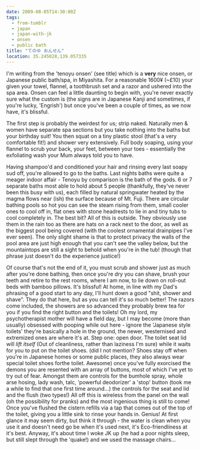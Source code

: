 ```yaml
---
date: 2009-08-05T14:30:00Z
tags:
  - from-tumblr
  - japan
  - japan-with-jk
  - onsen
  - public bath
title: "てのゆ おんせん"
location: 35.245028,139.057335
---
```


I'm writing from the 'tenoyu onsen' (see title) which is a **very** nice onsen, or Japanese public bath/spa, in Miyashita. For a reasonable 1600¥ (~£10) your given your towel, flannel, a toothbrush set and a razor and ushered into the spa area. Onsen can feel a little daunting to begin with, you're never exactly sure what the custom is (the signs are in Japanese Kanji and sometimes, if you're lucky, 'Engrish') but once you've been a couple of times, as we now have, it's blissful.

The first step is probably the weirdest for us; strip naked. Naturally men & women have separate spa sections but you take nothing into the baths but your birthday suit! You then squat on a tiny plastic stool (that's a very comfortable fit!) and shower very extensively. Full body soaping, using your flannel to scrub your back, your feet, between your toes - essentially the exfoliating wash your Mum always told you to have.

Having shampoo'd and conditioned your hair and rinsing every last soapy sud off, you're allowed to go to the baths. Last nights baths were quite a meager indoor affair - Tenoyu by comparison is the bath of the gods. 6 or 7 separate baths most able to hold about 5 people (thankfully, they've never been this busy with us), each filled by natural springwater heated by the magma flows near (ish) the surface because of Mt. Fuji. There are circular bathing pools so hot you can see the steam rising from them, small cooler ones to cool off in, flat ones with stone headrests to lie in and tiny tubs to cool completely in. The best bit? All of this is outside. They obviously use them in the rain too as there are hats on a rack next to the door, as well as the biggest pool being covered (with the coolest ornamental drainpipes I've ever seen). The only slight shame is that to protect privacy the walls of the pool area are just high enough that you can't see the valley below, but the mountaintops are still a sight to behold when you're in the tub! (though that phrase just doesn't do the experience justice!)

Of course that's not the end of it, you must scrub and shower just as much after you're done bathing, then once you're dry you can shave, brush your teeth and retire to the rest rooms, where I am now, to lie down on roll-out beds with bamboo pillows. It's blissful! At home, in line with my Dad's phrasing of a good start to any day, I'll hunt down a good "shit, shower and shave". They do that here, but as you can tell it's so much better! The razors come included, the showers are so advanced they probably brew tea for you if you find the right button and the toilets! Oh my lord, my psychotherapist mother will have a field day, but I may become (more than usually) obsessed with pooping while out here - ignore the 'Japanese style toilets' they're basically a hole in the ground, the newer, westernised and extremized ones are where it's at. Step one: open door. The toilet seat lid will *lift itself* (Out of cleanliness, rather than laziness I'm sure) while it waits for you to put on the toilet shoes. (did I not mention? Shoes stay off when you're in Japanese homes or some public places, they also always wear special toilet shoes forthe toilet. Awesome) once you've fully exorcised the demons you are resented with an array of buttons, most of which I've yet to try out of fear. Amongst them are controls for the bumhole spray, whole arse hosing, lady wash, talc, 'powerful deodorizer' a 'stop' button (took me a while to find that one first time around...) the controls for the seat and lid and the flush (two types!) All off this is wireless from the panel on the wall (oh the possibility for pranks) and the most ingenious thing is still to come! Once you've flushed the cistern refills via a tap that comes out of the top of the toilet, giving you a little sink to rinse your hands in. Genius! At first glance it may seem dirty, but think it through - the water is clean when you use it and doesn't need go be when it's used next, it's Eco-friendliness at it's best. Anyway, it's about time I woke JK up (he had a poor nights sleep, but still slept through the 'quake!) and we used the massage chairs...
